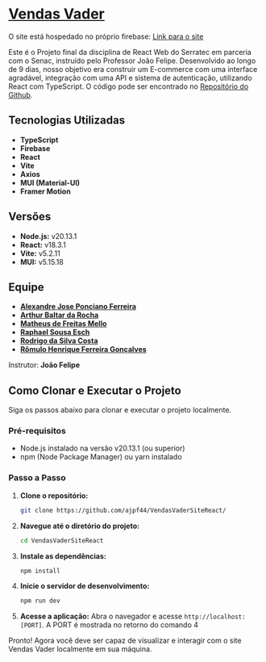 # [Vendas Vader](https://vendas-vader.web.app/home)

O site está hospedado no próprio firebase:  [Link para o site](https://vendas-vader.web.app/home)

Este é o Projeto final da disciplina de React Web do Serratec em parceria com o Senac, instruído pelo Professor João Felipe. Desenvolvido ao longo de 9 dias, nosso objetivo era construir um E-commerce com uma interface agradável, integração com uma API e sistema de autenticação, utilizando React com TypeScript. O código pode ser encontrado no [Repositório do Github](https://github.com/ajpf44/VendasVaderSiteReact/).

## Tecnologias Utilizadas

- **TypeScript**
- **Firebase**
- **React**
- **Vite**
- **Axios**
- **MUI (Material-UI)**
- **Framer Motion**

## Versões

- **Node.js:** v20.13.1
- **React:** v18.3.1
- **Vite:** v5.2.11
- **MUI:** v5.15.18

## Equipe

- **[Alexandre Jose Ponciano Ferreira](https://github.com/ajpf44)**
- **[Arthur Baltar da Rocha](https://github.com/Arthurbaltar1)**
- **[Matheus de Freitas Mello](https://github.com/MatheusMelloDev)**
- **[Raphael Sousa Esch](https://github.com/GitGitFaFa)**
- **[Rodrigo da Silva Costa](https://github.com/rodrigodevcosta)**
- **[Rômulo Henrique Ferreira Gonçalves](https://github.com/Romulo-HFG)**


Instrutor: **João Felipe**

## Como Clonar e Executar o Projeto

Siga os passos abaixo para clonar e executar o projeto localmente.

### Pré-requisitos

- Node.js instalado na versão v20.13.1 (ou superior)
- npm (Node Package Manager) ou yarn instalado

### Passo a Passo

1. **Clone o repositório:**
   ```bash
   git clone https://github.com/ajpf44/VendasVaderSiteReact/
   ```

2. **Navegue até o diretório do projeto:**
   ```bash
   cd VendasVaderSiteReact
   ```

3. **Instale as dependências:**
   ```bash
   npm install
   ```

4. **Inicie o servidor de desenvolvimento:**
   ```bash
   npm run dev
   ```

5. **Acesse a aplicação:**
   Abra o navegador e acesse `http://localhost:[PORT]`.
   A PORT é mostrada no retorno do comando 4

Pronto! Agora você deve ser capaz de visualizar e interagir com o site Vendas Vader localmente em sua máquina.